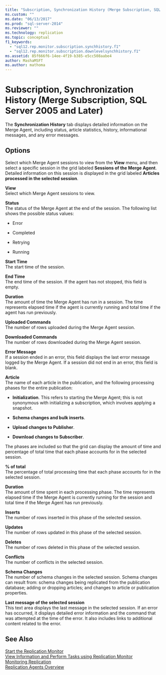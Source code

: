 ```yaml
---
title: "Subscription, Synchronization History (Merge Subscription, SQL Server 2005 and Later) | Microsoft Docs"
ms.custom: ""
ms.date: "06/13/2017"
ms.prod: "sql-server-2014"
ms.reviewer: ""
ms.technology: replication
ms.topic: conceptual
f1_keywords: 
  - "sql12.rep.monitor.subscription.synchhistory.f1"
  - "sql12.rep.monitor.subscription.downlevelsynchhistory.f1"
ms.assetid: 85f666f6-14ee-4f19-b385-e5cc508aabe4
author: MashaMSFT
ms.author: mathoma
---
```

# Subscription, Synchronization History (Merge Subscription, SQL Server 2005 and Later)
  The **Synchronization History** tab displays detailed information on the Merge Agent, including status, article statistics, history, informational messages, and any error messages.  
  
## Options  
 Select which Merge Agent sessions to view from the **View** menu, and then select a specific session in the grid labeled **Sessions of the Merge Agent**. Detailed information on this session is displayed in the grid labeled **Articles processed in the selected session**.  
  
 **View**  
 Select which Merge Agent sessions to view.  
  
 **Status**  
 The status of the Merge Agent at the end of the session. The following list shows the possible status values:  
  
-   Error  
  
-   Completed  
  
-   Retrying  
  
-   Running  
  
 **Start Time**  
 The start time of the session.  
  
 **End Time**  
 The end time of the session. If the agent has not stopped, this field is empty.  
  
 **Duration**  
 The amount of time the Merge Agent has run in a session. The time represents elapsed time if the agent is currently running and total time if the agent has run previously.  
  
 **Uploaded Commands**  
 The number of rows uploaded during the Merge Agent session.  
  
 **Downloaded Commands**  
 The number of rows downloaded during the Merge Agent session.  
  
 **Error Message**  
 If a session ended in an error, this field displays the last error message logged by the Merge Agent. If a session did not end in an error, this field is blank.  
  
 **Article**  
 The name of each article in the publication, and the following processing phases for the entire publication:  
  
-   **Initialization**. This refers to starting the Merge Agent; this is not synonymous with initializing a subscription, which involves applying a snapshot.  
  
-   **Schema changes and bulk inserts**.  
  
-   **Upload changes to Publisher**.  
  
-   **Download changes to Subscriber**.  
  
 The phases are included so that the grid can display the amount of time and percentage of total time that each phase accounts for in the selected session.  
  
 **% of total**  
 The percentage of total processing time that each phase accounts for in the selected session.  
  
 **Duration**  
 The amount of time spent in each processing phase. The time represents elapsed time if the Merge Agent is currently running for the session and total time if the Merge Agent has run previously.  
  
 **Inserts**  
 The number of rows inserted in this phase of the selected session.  
  
 **Updates**  
 The number of rows updated in this phase of the selected session.  
  
 **Deletes**  
 The number of rows deleted in this phase of the selected session.  
  
 **Conflicts**  
 The number of conflicts in the selected session.  
  
 **Schema Changes**  
 The number of schema changes in the selected session. Schema changes can result from: schema changes being replicated from the publication database; adding or dropping articles; and changes to article or publication properties.  
  
 **Last message of the selected session**  
 This text area displays the last message in the selected session. If an error has occurred, it displays detailed error information and the command that was attempted at the time of the error. It also includes links to additional content related to the error.  
  
## See Also  
 [Start the Replication Monitor](monitor/start-the-replication-monitor.md)   
 [View Information and Perform Tasks using Replication Monitor](monitor/view-information-and-perform-tasks-replication-monitor.md)   
 [Monitoring Replication](monitoring-replication.md)   
 [Replication Agents Overview](agents/replication-agents-overview.md)  
  
  
